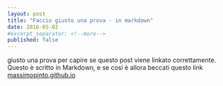 ```yaml
---
layout: post
title: "Faccio giusto una prova - in markdown"
date: 2016-05-02
#excerpt_separator: <!--more-->
published: false
---
```


giusto una prova per capire se questo post viene linkato correttamente. Questo è scritto in Markdown, e se così è allora beccati questo link [massimopinto.github.io](http://massimopinto.github.io)

